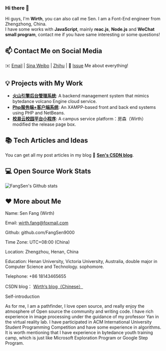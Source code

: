 ### Hi there 👋

<!--
**FangSen9000/FangSen9000** is a ✨ _special_ ✨ repository because its `README.md` (this file) appears on your GitHub profile.

Here are some ideas to get you started:

- 🔭 I’m currently working on ...
- 🌱 I’m currently learning ...
- 👯 I’m looking to collaborate on ...
- 🤔 I’m looking for help with ...
- 💬 Ask me about ...
- 📫 How to reach me: ...
- 😄 Pronouns: ...
- ⚡ Fun fact: ...
-->



Hi guys, I'm **Wirth**, you can also call me Sen. I am a Font-End engineer from Zhengzhong, China.   
I have some works with **JavaScript**, mainly **reac.js**, **Node.js** and **WeChat small program**, contact me if you have same interesting or some questions!

## 📫 Contact Me on Social Media

 ✉️ [Email](mailto:wirth.fang@foxmail.com) | [Sina Weibo][0] | [Zhihu][1] | 💬 [Issue](https://github.com/FangSen9000/FangSen9000/issues) Me about everything!

## 💡 Projects with My Work

- [**火山引擎后台管理系统**](https://github.com/FangSen9000/team1730): A backend management system that mimics bytedance volcano Engine cloud service.
- [**Php服务端+客户端系统**](https://github.com/FangSen9000/Php-system): An XAMPP-based front and back end systems using PHP and NetBeans.
- [**校易云校园平台小程序**](https://github.com/FangSen9000/xiaoyiyun): A campus service platform：房森（Wirth） modified the release page box.
## 📚 Tech Articles and Ideas 

You can get all my post articles in my blog 📝 [**Sen's CSDN blog**](https://blog.csdn.net/m0_50854494?type=blog). 
 
## 💻 Open Source Work Stats

![FangSen's Github stats](https://github-readme-stats.vercel.app/api?username=FangSen9000&show_icons=true)

## ❤️ More about Me

Name: 				              Sen Fang (Wirth)

Email: 				             wirth.fang@foxmail.com

Github: 			             github.com/FangSen9000

Time Zone: 			          UTC+08:00 (China)

Location: 			           Zhengzhou, Henan, China

Education:              Henan University, Victoria University, Australia, double major in                         
                        Computer Science and Technology. sophomore.

Telephone:              +86 18143465655

CSDN blog：             [Wirth‘s blog（Chinese）][2]                 

Self-introduction

As for me, I am a pathfinder, I love open source, and really enjoy the atmosphere of Open source the community and writing code. I have rich experience in image processing under the guidance of my professor Yan in the virtual reality lab. I have participated in ACM International University Student Programming Competition and have some experience in algorithms. It is worth mentioning that I have experience in bytedance youth training camp, which is just like Microsoft Exploration Program or Google Step Program. 


[0]: https://weibo.com/u/7529631649
[1]: https://www.zhihu.com/people/ao-gu-si-du-1-15
[2]: https://blog.csdn.net/m0_50854494?type=blog
